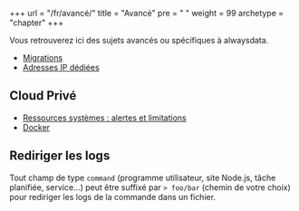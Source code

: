 +++
url = "/fr/avancé/"
title = "Avancé"
pre = "<i class='fas fa-fw fa-asterisk'></i> "
weight = 99
archetype = "chapter"
+++

Vous retrouverez ici des sujets avancés ou spécifiques à alwaysdata.

- [Migrations](migrations)
- [Adresses IP dédiées](dedicated-ip-addresses)

## Cloud Privé

- [Ressources systèmes : alertes et limitations](system-resources-alerts-and-limitations)
- [Docker](docker)

## Rediriger les logs

Tout champ de type `command` (programme utilisateur, site Node.js, tâche planifiée, service...) peut être suffixé par `> foo/bar` (chemin de votre choix) pour rediriger les logs de la commande dans un fichier.
